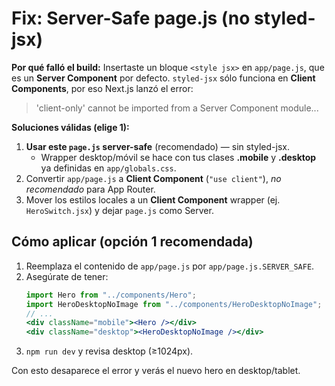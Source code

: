 # Fix: Server-Safe page.js (no styled-jsx)

**Por qué falló el build:** Insertaste un bloque `<style jsx>` en `app/page.js`, que es un **Server Component** por defecto. 
`styled-jsx` sólo funciona en **Client Components**, por eso Next.js lanzó el error:
> 'client-only' cannot be imported from a Server Component module...

**Soluciones válidas (elige 1):**
1) **Usar este `page.js` server-safe** (recomendado) — sin styled-jsx. 
   - Wrapper desktop/móvil se hace con tus clases **.mobile** y **.desktop** ya definidas en `app/globals.css`.
2) Convertir `app/page.js` a **Client Component** (`"use client"`), *no recomendado* para App Router.
3) Mover los estilos locales a un **Client Component** wrapper (ej. `HeroSwitch.jsx`) y dejar `page.js` como Server.

## Cómo aplicar (opción 1 recomendada)
1. Reemplaza el contenido de `app/page.js` por `app/page.js.SERVER_SAFE`.
2. Asegúrate de tener:
   ```jsx
   import Hero from "../components/Hero";
   import HeroDesktopNoImage from "../components/HeroDesktopNoImage";
   // ...
   <div className="mobile"><Hero /></div>
   <div className="desktop"><HeroDesktopNoImage /></div>
   ```
3. `npm run dev` y revisa desktop (≥1024px).

Con esto desaparece el error y verás el nuevo hero en desktop/tablet.
